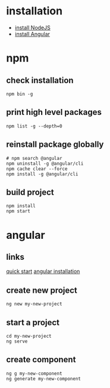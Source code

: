 # installation
* [install NodeJS](https://github.com/nodejs/help/wiki/Installation)
* [install Angular](https://cli.angular.io/)

# npm
## check installation
```
npm bin -g
```

## print high level packages
```
npm list -g --depth=0
```

## reinstall package globally
```
# npm search @angular
npm uninstall -g @angular/cli
npm cache clear --force
npm install -g @angular/cli 
```

## build project
```
npm install
npm start
```

# angular
## links
[quick start](https://github.com/angular/quickstart.git)
[angular installation](https://cli.angular.io)

## create new project
```
ng new my-new-project
```
## start a project
```
cd my-new-project
ng serve
```

## create component
```
ng g my-new-component
ng generate my-new-component
```
